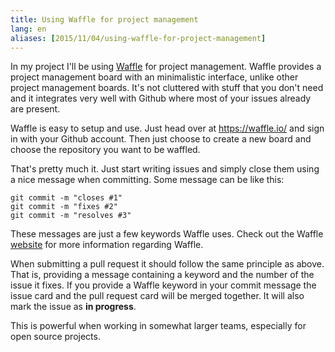 ```yaml
---
title: Using Waffle for project management
lang: en
aliases: [2015/11/04/using-waffle-for-project-management]
---
```


In my project I'll be using [Waffle](https://waffle.io/) for project management. Waffle provides a project management board with an minimalistic interface, unlike other project management boards. It's not cluttered with stuff that you don't need and it integrates very well with Github where most of your issues already are present.

Waffle is easy to setup and use. Just head over at https://waffle.io/ and sign in with your Github account. Then just choose to create a new board and choose the repository you want to be waffled.

That's pretty much it. Just start writing issues and simply close them using a nice message when committing. Some message can be like this:
```
git commit -m "closes #1"
git commit -m "fixes #2"
git commit -m "resolves #3"
```
These messages are just a few keywords Waffle uses. Check out the Waffle [website](https://waffle.io/) for more information regarding Waffle.

When submitting a pull request it should follow the same principle as above. That is, providing a message containing a keyword and the number of the issue it fixes. If you provide a Waffle keyword in your commit message the issue card and the pull request card will be merged together. It will also mark the issue as **in progress**.

This is powerful when working in somewhat larger teams, especially for open source projects.
